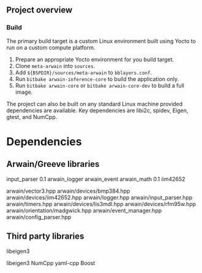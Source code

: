 ## Project overview

### Build
The primary build target is a custom Linux environment built using Yocto to run on a custom compute platform.
1. Prepare an appropriate Yocto environment for you build target.
2. Clone `meta-arwain` into `sources`.
3. Add `${BSPDIR}/sources/meta-arwain` to `bblayers.conf`.
4. Run `bitbake arwain-inference-core` to build the application only.
5. Run `bitbake arwain-core` or `bitbake arwain-core-dev` to build a full image.

The project can also be built on any standard Linux machine provided dependencies are available. Key dependencies are libi2c, spidev, Eigen, gtest, and NumCpp.

# Dependencies

## Arwain/Greeve libraries

input_parser 0.1
arwain_logger 
arwain_event
arwain_math 0.1
iim42652

arwain/vector3.hpp
arwain/devices/bmp384.hpp
arwain/devices/iim42652.hpp
arwain/logger.hpp
arwain/input_parser.hpp
arwain/timers.hpp
arwain/devices/lis3mdl.hpp
arwain/devices/rfm95w.hpp
arwain/orientation/madgwick.hpp
arwain/event_manager.hpp
arwain/config_parser.hpp

## Third party libraries

libeigen3

libeigen3
NumCpp
yaml-cpp
Boost